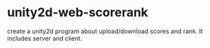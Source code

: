 # unity2d-web-scorerank
create a unity2d program about upload/download scores and rank. It includes server and client.
